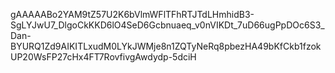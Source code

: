 gAAAAABo2YAM9tZ57U2K6bVlmWFlTFhRTJTdLHmhidB3-SgLYJwU7_DlgoCkKKD6lO4SeD6Gcbnuaeq_v0nVIKDt_7uD66ugPpDOc6S3_Dan-BYURQ1Zd9AIKITLxudM0LYkJWMje8n1ZQTyNeRq8pbezHA49bKfCkb1fzokUP20WsFP27cHx4FT7RovfivgAwdydp-5dciH